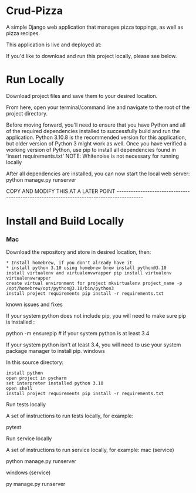 # Crud-Pizza
A simple Django web application that manages pizza toppings, as well as pizza recipes. 

This application is live and deployed at: 

If you'd like to download and run this project locally, please see below.

# Run Locally 
Download project files and save them to your desired location. 

From here, open your terminal/command line and navigate to the root of the project directory. 

Before moving forward, you'll need to ensure that you have Python and all of the required dependencies installed to successfully build and run the application. Python 3.10.8 is the recommended version for this application, but older version of Python 3 might work as well. Once you have verified a working version of Python, use pip to install all dependencies found in 'insert requirements.txt'
NOTE: Whitenoise is not necessary for running locally

After all dependencies are installed, you can now start the local web server: python manage.py runserver

COPY AND MODIFY THIS AT A LATER POINT -----------------------------------------------------------------------------------------
# Install and Build Locally
### Mac

Download the repository and store in desired location, then:

    * Install homebrew, if you don't already have it
    * install python 3.10 using homebrew brew install python@3.10
    install virtualenv and virtualenvwrapper pip install virtualenv virtualenvwrapper
    create virtual environment for project mkvirtualenv project_name -p /opt/homebrew/opt/python@3.10/bin/python3
    install project requirements pip install -r requirements.txt

known issues and fixes

If your system python does not include pip, you will need to make sure pip is installed :

python -m ensurepip # if your system python is at least 3.4

If your system python isn't at least 3.4, you will need to use your system package manager to install pip.
windows

In this source directory:

    install python
    open project in pycharm
    set interpreter installed python 3.10
    open shell
    install project requirements pip install -r requirements.txt

Run tests locally

A set of instructions to run tests locally, for example:

pytest

Run service locally

A set of instructions to run service locally, for example:
mac (service)

python manage.py runserver

windows (service)

py manage.py runserver
